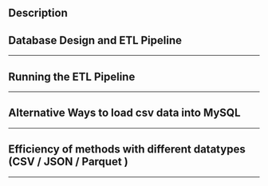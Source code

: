 ## Description


## Database Design and ETL Pipeline
---


## Running the ETL Pipeline
---


## Alternative Ways to load csv data into MySQL
---


## Efficiency of methods with different datatypes (CSV / JSON / Parquet )
---
